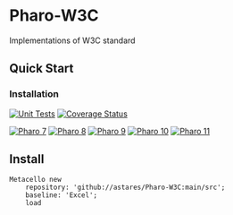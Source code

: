 # Pharo-W3C
Implementations of W3C standard

## Quick Start

### Installation 

[![Unit Tests](https://github.com/astares/Pharo-W3C/workflows/Unit%20Tests/badge.svg?branch=main)](https://github.com/astares/Pharo-W3C/actions?query=workflow%3AUnit%20Tests)
[![Coverage Status](https://codecov.io/github/astares/Pharo-W3C/coverage.svg?branch=main)](https://codecov.io/gh/astares/Pharo-W3C/branch/main)


[![Pharo 7](https://img.shields.io/badge/Pharo-7.0-%23aac9ff.svg)](https://pharo.org/download)
[![Pharo 8](https://img.shields.io/badge/Pharo-8.0-%23aac9ff.svg)](https://pharo.org/download)
[![Pharo 9](https://img.shields.io/badge/Pharo-9.0-%23aac9ff.svg)](https://pharo.org/download)
[![Pharo 10](https://img.shields.io/badge/Pharo-10-%23aac9ff.svg)](https://pharo.org/download)
[![Pharo 11](https://img.shields.io/badge/Pharo-11-%23aac9ff.svg)](https://pharo.org/download)


Install
---------

```Smalltalk
Metacello new 
	repository: 'github://astares/Pharo-W3C:main/src';
	baseline: 'Excel';
	load 	
```	
